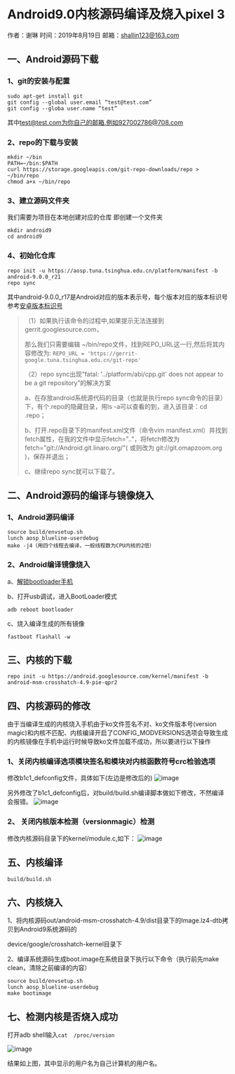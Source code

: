 # Android9.0内核源码编译及烧入pixel 3

作者：谢琳 时间：2019年8月19日 邮箱：shallin123@163.com

## 一、Android源码下载

### 1、git的安装与配置

```
sudo apt-get install git
git config --global user.email “test@test.com”
git config --globa user.name “test”
```

其中[test@test.com](mailto:test@test.com)为你自己的邮箱.例如927002786@708.com

### 2、repo的下载与安装

```
mkdir ~/bin
PATH=~/bin:$PATH
curl https://storage.googleapis.com/git-repo-downloads/repo > ~/bin/repo
chmod a+x ~/bin/repo
```

### 3、建立源码文件夹

我们需要为项目在本地创建对应的仓库 即创建一个文件夹

```
mkdir android9
cd android9
```

### 4、初始化仓库

```
repo init -u https://aosp.tuna.tsinghua.edu.cn/platform/manifest -b android-9.0.0_r21
repo sync
```

其中android-9.0.0_r17是Android对应的版本表示号，每个版本对应的版本标识号参考[安卓版本标识号](https://source.android.com/source/build-numbers.html#source-code-tags-and-builds)

> （1）如果执行该命令的过程中,如果提示无法连接到 gerrit.googlesource.com，
>
> 那么我们只需要编辑 ~/bin/repo文件，找到REPO_URL这一行,然后将其内容修改为: `REPO_URL = 'https://gerrit-google.tuna.tsinghua.edu.cn/git-repo'`
>
> （2）repo sync出现“fatal: '../platform/abi/cpp.git' does not appear to be a git repository”的解决方案
>
> a、在存放android系统源代码的目录（也就是执行repo sync命令的目录）下，有个.repo的隐藏目录，用ls -a可以查看的到，进入该目录：cd .repo；
>
> b、打开.repo目录下的manifest.xml文件（命令vim manifest.xml）并找到fetch属性，在我的文件中显示fetch=".."，将fetch修改为 fetch="git://Android.git.linaro.org/"( 或则改为 git://git.omapzoom.org )，保存并退出；
>
> c、继续repo sync就可以下载了。

## 二、Android源码的编译与镜像烧入

### 1、Android源码编译

```
source build/envsetup.sh
lunch aosp_blueline-userdebug
make -j4（用四个线程去编译，一般线程数为CPU内核的2倍）
```

### 2、Android编译镜像烧入

a、[解锁bootloader手机](https://android.gadgethacks.com/how-to/unlock-bootloader-your-google-pixel-pixel-xl-0174627/)

b、打开usb调试，进入BootLoader模式

`adb reboot bootloader`

c、烧入编译生成的所有镜像

`fastboot flashall -w`

## 三、内核的下载

```
repo init -u https://android.googlesource.com/kernel/manifest -b android-msm-crosshatch-4.9-pie-qpr2
```

## 四、内核源码的修改

由于当编译生成的内核烧入手机由于ko文件签名不对、ko文件版本号(version magic)和内核不匹配、内核编译开启了CONFIG_MODVERSIONS选项会导致生成的内核镜像在手机中运行时候导致ko文件加载不成功，所以要进行以下操作
### 1、关闭内核编译选项模块签名和模块对内核函数符号crc检验选项
修改b1c1_defconfig文件，具体如下(左边是修改后的)
![image](https://github.com/shallin123/Android9.0-pixel-3/blob/master/1.png)

另外修改了b1c1_defconfig后，对build/build.sh编译脚本做如下修改，不然编译会报错。
![image](https://github.com/shallin123/Android9.0-pixel-3/blob/master/2.png)
### 2、 关闭内核版本检测（versionmagic）检测
修改内核源码目录下的kernel/module.c,如下：
![image](https://github.com/shallin123/Android9.0-pixel-3/blob/master/3.png)
## 五、内核编译

```
build/build.sh
```

## 六、内核烧入

1、将内核源码out/android-msm-crosshatch-4.9/dist目录下的Image.lz4-dtb拷贝到Android9系统源码的

device/google/crosshatch-kernel目录下

2、编译系统源码生成boot.image在系统目录下执行以下命令（执行前先make clean，清除之前编译的内容）

```
source build/envsetup.sh
lunch aosp_blueline-userdebug
make bootimage
```

## 七、检测内核是否烧入成功

打开adb shell输入`cat  /proc/version`

![image](https://github.com/shallin123/Android9.0-pixel-3/blob/master/4.png)

结果如上图，其中显示的用户名为自己计算机的用户名。

